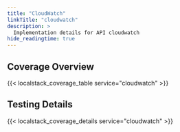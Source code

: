 ```yaml
---
title: "CloudWatch"
linkTitle: "cloudwatch"
description: >
  Implementation details for API cloudwatch
hide_readingtime: true
---
```


## Coverage Overview
{{< localstack_coverage_table service="cloudwatch" >}}

## Testing Details
{{< localstack_coverage_details service="cloudwatch" >}}
